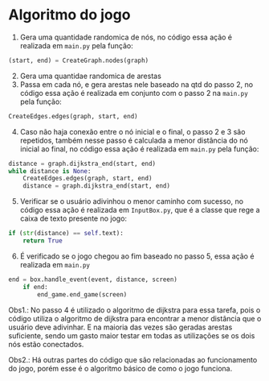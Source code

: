 # Algoritmo do jogo

1. Gera uma quantidade randomica de nós, no código essa ação é realizada em `main.py` pela função:<br>
  ```python
  (start, end) = CreateGraph.nodes(graph)
  ```
2. Gera uma quantidae randomica de arestas
3. Passa em cada nó, e gera arestas nele baseado na qtd do passo 2, no código essa ação é realizada em conjunto com o passo 2 na `main.py` pela função:<br>
  ```python
  CreateEdges.edges(graph, start, end)
  ```
4. Caso não haja conexão entre o nó inicial e o final, o passo 2 e 3 são repetidos, também nesse passo é calculada a menor distância do nó inicial ao final, no código essa ação é realizada em `main.py` pela função:<br>
  ```python
  distance = graph.dijkstra_end(start, end)
  while distance is None:     
      CreateEdges.edges(graph, start, end)      
      distance = graph.dijkstra_end(start, end)
  ```
5. Verificar se o usuário adivinhou o menor caminho com sucesso, no código essa ação é realizada em `InputBox.py`, que é a classe que rege a caixa de texto presente no jogo:<br>
  ```python
  if (str(distance) == self.text):
      return True
  ```
6. É verificado se o jogo chegou ao fim baseado no passo 5, essa ação é realizada em `main.py`<br>
  ```python
  end = box.handle_event(event, distance, screen)
      if end:
          end_game.end_game(screen)
  ```

Obs1.: No passo 4 é utilizado o algoritmo de dijkstra para essa tarefa, pois o código utiliza o algoritmo de dijkstra para encontrar a menor distância que o usuário deve adivinhar. E na maioria das vezes são geradas arestas suficiente, sendo um gasto maior testar em todas as utilizações se os dois nós estão conectados.

Obs2.: Há outras partes do código que são relacionadas ao funcionamento do jogo, porém esse é o algoritmo básico de como o jogo funciona.



